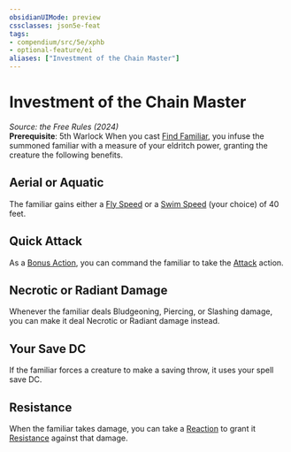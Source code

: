 ```yaml
---
obsidianUIMode: preview
cssclasses: json5e-feat
tags:
- compendium/src/5e/xphb
- optional-feature/ei
aliases: ["Investment of the Chain Master"]
---
```

# Investment of the Chain Master
*Source: the Free Rules (2024)*  
**Prerequisite**: 5th Warlock
When you cast [Find Familiar](find-familiar-xphb.md), you infuse the summoned familiar with a measure of your eldritch power, granting the creature the following benefits.

## Aerial or Aquatic

The familiar gains either a [Fly Speed](fly-speed-xphb.md) or a [Swim Speed](swim-speed-xphb.md) (your choice) of 40 feet.

## Quick Attack

As a [Bonus Action](bonus-action-xphb.md), you can command the familiar to take the [Attack](actions.md#Attack) action.

## Necrotic or Radiant Damage

Whenever the familiar deals Bludgeoning, Piercing, or Slashing damage, you can make it deal Necrotic or Radiant damage instead.

## Your Save DC

If the familiar forces a creature to make a saving throw, it uses your spell save DC.

## Resistance

When the familiar takes damage, you can take a [Reaction](reaction-xphb.md) to grant it [Resistance](Mechanics/z_Templates/dm/rules/variant-rules/resistance-xphb.md) against that damage.